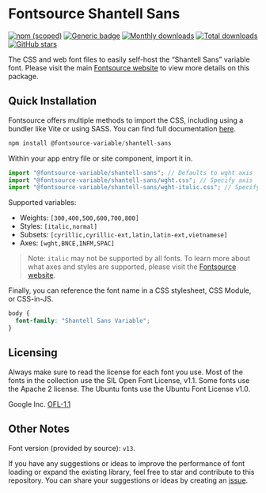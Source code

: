 # Fontsource Shantell Sans

[![npm (scoped)](https://img.shields.io/npm/v/@fontsource-variable/shantell-sans?color=brightgreen)](https://www.npmjs.com/package/@fontsource-variable/shantell-sans) [![Generic badge](https://img.shields.io/badge/fontsource-passing-brightgreen)](https://github.com/fontsource/fontsource) [![Monthly downloads](https://badgen.net/npm/dm/@fontsource-variable/shantell-sans)](https://github.com/fontsource/fontsource) [![Total downloads](https://badgen.net/npm/dt/@fontsource-variable/shantell-sans)](https://github.com/fontsource/fontsource) [![GitHub stars](https://img.shields.io/github/stars/fontsource/fontsource.svg?style=social&label=Star)](https://github.com/fontsource/fontsource/stargazers)

The CSS and web font files to easily self-host the “Shantell Sans” variable font. Please visit the main [Fontsource website](https://fontsource.org/fonts/shantell-sans) to view more details on this package.

## Quick Installation

Fontsource offers multiple methods to import the CSS, including using a bundler like Vite or using SASS. You can find full documentation [here](https://fontsource.org/docs/getting-started/introduction).

```javascript
npm install @fontsource-variable/shantell-sans
```

Within your app entry file or site component, import it in.

```javascript
import "@fontsource-variable/shantell-sans"; // Defaults to wght axis
import "@fontsource-variable/shantell-sans/wght.css"; // Specify axis
import "@fontsource-variable/shantell-sans/wght-italic.css"; // Specify axis and style
```

Supported variables:
- Weights: `[300,400,500,600,700,800]`
- Styles: `[italic,normal]`
- Subsets: `[cyrillic,cyrillic-ext,latin,latin-ext,vietnamese]`
- Axes: `[wght,BNCE,INFM,SPAC]`

> Note: `italic` may not be supported by all fonts. To learn more about what axes and styles are supported, please visit the [Fontsource website](https://fontsource.org/fonts/shantell-sans).

Finally, you can reference the font name in a CSS stylesheet, CSS Module, or CSS-in-JS.

```css
body {
  font-family: "Shantell Sans Variable";
}
```

## Licensing
Always make sure to read the license for each font you use. Most of the fonts in the collection use the SIL Open Font License, v1.1. Some fonts use the Apache 2 license. The Ubuntu fonts use the Ubuntu Font License v1.0.

Google Inc.
[OFL-1.1](http://scripts.sil.org/OFL)

## Other Notes
Font version (provided by source): `v13`.

If you have any suggestions or ideas to improve the performance of font loading or expand the existing library, feel free to star and contribute to this repository. You can share your suggestions or ideas by creating an [issue](https://github.com/fontsource/fontsource/issues).